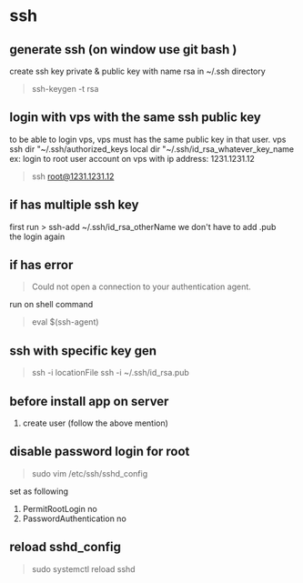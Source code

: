 # ssh

## generate ssh (on window use git bash )

create ssh key private & public key with name rsa in ~/.ssh directory

> ssh-keygen -t rsa

## login with vps with the same ssh public key

to be able to login vps, vps must has the same public key in that user.
vps ssh dir "~/.ssh/authorized_keys
local dir "~/.ssh/id_rsa_whatever_key_name
ex: login to root user account on vps with ip address: 1231.1231.12

> ssh root@1231.1231.12

## if has multiple ssh key

first run > ssh-add ~/.ssh/id_rsa_otherName
we don't have to add .pub  
the login again

## if has error

> Could not open a connection to your authentication agent.

run on shell command

> eval $(ssh-agent)

## ssh with specific key gen

> ssh -i locationFile
> ssh -i ~/.ssh/id_rsa.pub

## before install app on server

1. create user (follow the above mention)

## disable password login for root

> sudo vim /etc/ssh/sshd_config

set as following

1. PermitRootLogin no
2. PasswordAuthentication no

## reload sshd_config

> sudo systemctl reload sshd
